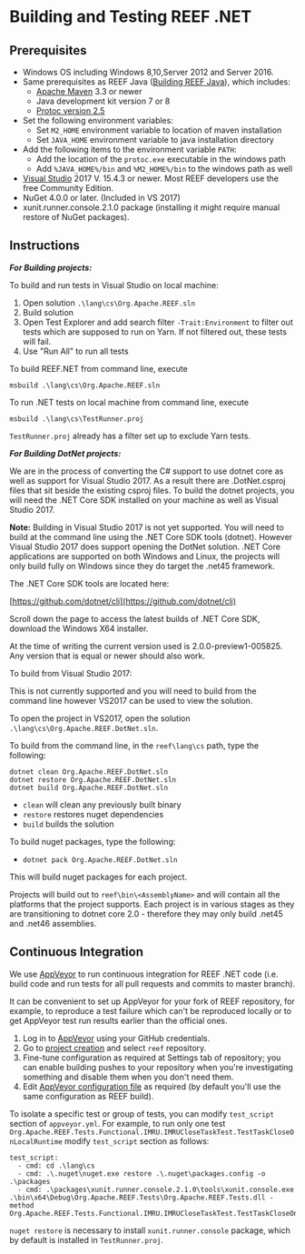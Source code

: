<!--
Licensed to the Apache Software Foundation (ASF) under one
or more contributor license agreements.  See the NOTICE file
distributed with this work for additional information
regarding copyright ownership.  The ASF licenses this file
to you under the Apache License, Version 2.0 (the
"License"); you may not use this file except in compliance
with the License.  You may obtain a copy of the License at

http://www.apache.org/licenses/LICENSE-2.0

Unless required by applicable law or agreed to in writing,
software distributed under the License is distributed on an
"AS IS" BASIS, WITHOUT WARRANTIES OR CONDITIONS OF ANY
KIND, either express or implied.  See the License for the
specific language governing permissions and limitations
under the License.
-->

Building and Testing REEF .NET
==============================

Prerequisites
-------------

  * Windows OS including Windows 8,10,Server 2012 and Server 2016.
  * Same prerequisites as REEF Java ([Building REEF Java](../java/BUILD.md)), which includes:
     * [Apache Maven](https://maven.apache.org/download.cgi) 3.3 or newer
     * Java development kit version 7 or 8 
     * [Protoc version 2.5](https://github.com/google/protobuf/releases/tag/v2.5.0)
  * Set the following environment variables:
     * Set `M2_HOME` environment variable to location of maven installation
     * Set `JAVA_HOME` environment variable to java installation directory
  * Add the following items to the environment variable `PATH`:
     * Add the location of the `protoc.exe` executable in the windows path
     * Add `%JAVA_HOME%/bin` and `%M2_HOME%/bin` to the windows path as well
  * [Visual Studio](http://www.visualstudio.com) 2017 V. 15.4.3 or newer. Most REEF developers use the free Community
    Edition.
  * NuGet 4.0.0 or later. (Included in VS 2017)
  * xunit.runner.console.2.1.0 package (installing it might require manual restore of NuGet packages).


Instructions
------------

***For Building projects:***

To build and run tests in Visual Studio on local machine:

1. Open solution `.\lang\cs\Org.Apache.REEF.sln`
2. Build solution
3. Open Test Explorer and add search filter `-Trait:Environment` to filter out tests which are supposed to run on Yarn.
   If not filtered out, these tests will fail.
4. Use "Run All" to run all tests

To build REEF.NET from command line, execute

    msbuild .\lang\cs\Org.Apache.REEF.sln

To run .NET tests on local machine from command line, execute

    msbuild .\lang\cs\TestRunner.proj

`TestRunner.proj` already has a filter set up to exclude Yarn tests.

***For Building DotNet projects:***

We are in the process of converting the C# support to use dotnet core as well as support for Visual Studio 2017. As a result 
there are <projectname>.DotNet.csproj files that sit beside the existing csproj files. To build the dotnet projects, you will need 
the .NET Core SDK installed on your machine as well as Visual Studio 2017. 

**Note:** Building in Visual Studio 2017 is not yet supported. You will need to build at the command line using the .NET Core SDK tools (dotnet). However Visual Studio 2017 does support opening the DotNet solution. .NET Core applications are supported on both Windows and Linux, the projects will only build fully on Windows since they do target the .net45 framework. 

The .NET Core SDK tools are located here:

[https://github.com/dotnet/cli](https://github.com/dotnet/cli)

Scroll down the page to access the latest builds of .NET Core SDK, download the Windows X64 installer. 

At the time of writing the current version used is 2.0.0-preview1-005825. Any version that is equal or newer should also work.

To build from Visual Studio 2017:

This is not currently supported and you will need to build from the command line however VS2017 can be used to view the solution. 

To open the project in VS2017, open the solution `.\lang\cs\Org.Apache.REEF.DotNet.sln`.

To build from the command line, in the `reef\lang\cs` path, type the following:

    dotnet clean Org.Apache.REEF.DotNet.sln
    dotnet restore Org.Apache.REEF.DotNet.sln
    dotnet build Org.Apache.REEF.DotNet.sln

 * `clean` will clean any previously built binary
 * `restore` restores nuget dependencies
 * `build` builds the solution

To build nuget packages, type the following:

 * `dotnet pack Org.Apache.REEF.DotNet.sln`

This will build nuget packages for each project.

Projects will build out to `reef\bin\<AssemblyName>` and will contain all the platforms that the project supports. Each project 
is in various stages as they are transitioning to dotnet core 2.0 - therefore they may only build .net45 and .net46 assemblies.

Continuous Integration
----------------------

We use [AppVeyor](https://www.appveyor.com/) to run continuous integration for REEF .NET code (i.e. build code and run
tests for all pull requests and commits to master branch).

It can be convenient to set up AppVeyor for your fork of REEF repository, for example, to reproduce a test failure which
can't be reproduced locally or to get AppVeyor test run results earlier than the official ones.

1. Log in to [AppVeyor](https://ci.appveyor.com/) using your GitHub credentials.
2. Go to [project creation](https://ci.appveyor.com/projects/new) and select `reef` repository.
3. Fine-tune configuration as required at Settings tab of repository; you can enable building pushes to your repository
   when you're investigating something and disable them when you don't need them.
4. Edit [AppVeyor configuration file](../../appveyor.yml) as required (by default you'll use the same configuration as REEF build).

To isolate a specific test or group of tests, you can modify `test_script` section of `appveyor.yml`.
For example, to run only one test `Org.Apache.REEF.Tests.Functional.IMRU.IMRUCloseTaskTest.TestTaskCloseOnLocalRuntime`
modify `test_script` section as follows:

    test_script:
      - cmd: cd .\lang\cs
      - cmd: .\.nuget\nuget.exe restore .\.nuget\packages.config -o .\packages
      - cmd: .\packages\xunit.runner.console.2.1.0\tools\xunit.console.exe .\bin\x64\Debug\Org.Apache.REEF.Tests\Org.Apache.REEF.Tests.dll -method Org.Apache.REEF.Tests.Functional.IMRU.IMRUCloseTaskTest.TestTaskCloseOnLocalRuntime

`nuget restore` is necessary to install `xunit.runner.console` package, which by default is installed in `TestRunner.proj`.

